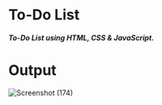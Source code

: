 # To-Do List

##### To-Do List using HTML, CSS & JavaScript.

# Output

![Screenshot (174)](https://github.com/Sourodeep2001/PRODIGY_WD_02/assets/57056047/15258442-e3d2-4c6b-aa2c-2db29311797d)
